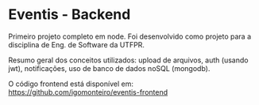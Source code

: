 # Eventis - Backend

Primeiro projeto completo em node. Foi desenvolvido como projeto para a disciplina de Eng. de Software da UTFPR.

Resumo geral dos conceitos utilizados: upload de arquivos, auth (usando jwt), notificações, uso de banco de dados noSQL (mongodb).

O código frontend está disponível em: https://github.com/igomonteiro/eventis-frontend
